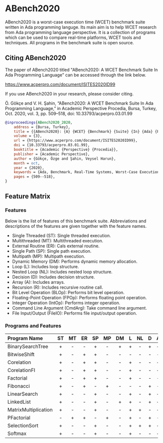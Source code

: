 
# ABench2020

ABench2020 is a worst-case execution time (WCET) benchmark suite written in Ada programming languge. Its main aim is to help WCET research from Ada programming language perspective. It is a collection of programs which can be used to compare real-time platforms, WCET tools and techniques. All programs in the benchmark suite is open source.


## Citing ABench2020

The paper of ABench2020 titled "ABench2020: A WCET Benchmark Suite In Ada Programming Language" can be accessed through the link below.

https://www.acperpro.com/document/ISITES2020ID99

If you use ABench2020 in your research, please consider citing.

Ö. Gökçe and V. H. Şahin, “ABench2020: A WCET Benchmark Suite In Ada Programming Language,” in Academic Perspective Procedia, Bursa, Turkey, Oct. 2020, vol. 3, pp. 509–518, doi: 10.33793/acperpro.03.01.99

```bibtex
@inproceedings{ABench2020_2020,
	address = {Bursa, Turkey},
	title = {{ABench2020}: {A} {WCET} {Benchmark} {Suite} {In} {Ada} {Programming} {Language}},
	volume = {3},
	url = {https://www.acperpro.com/document/ISITES2020ID99},
	doi = {10.33793/acperpro.03.01.99},
	booktitle = {Academic {Perspective} {Procedia}},
	publisher = {Academic Perspective},
	author = {Gökçe, Özge and Şahin, Veysel Harun},
	month = oct,
	year = {2020},
	keywords = {Ada, Benchmark, Real-Time Systems, Worst-Case Execution Time Analysis},
	pages = {509--518},
}
```


## Feature Matrix


### Features

Below is the list of features of this benchmark suite. Abbreviations and descriptions of the features are given together with the feature names.

* Single Threaded (ST): Single threaded execution.
* Multithreaded (MT): Multithreaded execution.
* External Routine (ER): Cals external routine.
* Single Path (SP): Single path execution.
* Multipath (MP): Multipath execution.
* Dynamic Memory (DM): Performs dynamic memory allocation.
* Loop (L): Includes loop structure.
* Nested Loop (NL): Includes nested loop structure.
* Decision (D): Includes decision structure.
* Array (A): Includes arrays.
* Recursion (R): Includes recursive routine call.
* Bit Level Operation (BLOp): Performs bit level operation.
* Floating-Point Operation (FPOp): Performs floating point operation.
* Integer Operation (IntOp): Performs integer operation.
* Command Line Argument (CmdArg): Take command line argument.
* File Input/Output (FileIO): Performs file input/output operation.


### Programs and Features

Program Name         | ST  | MT  | ER  | SP  | MP  | DM  | L   | NL  | D   | A   | R   | BLOp | FPOp | IntOp | CmdArg | FileIO |
:---                 |:---:|:---:|:---:|:---:|:---:|:---:|:---:|:---:|:---:|:---:|:---:|:---: |:---: |:---:  |:---:   |:---:   |
BinarySearchTree 	 | +   | -   | -   | +   | -   | +   | +   | -   | +   | +   | +   | -    | -    | -     | -      | -      |
BitwiseShift 		 | +   | -   | +   | +   | -   | -   | -   | -   | -   | -   | -   | +    | -    | -     | -      | -      |
Corelation           | +   | -   | +   | +   | -   | -   | +   | -   | -   | +   | -   | -    | +    | -     | -      | -      |
CorelationFI         | +   | -   | +   | +   | -   | -   | +   | -   | -   | +   | -   | -    | +    | -     | -      | +      |
Factorial 			 | +   | -   | +   | +   | -   | -   | +   | -   | -   | -   | -   | -    | -    | +     | +      | -      |
Fibonacci 			 | +   | -   | +   | -   | +   | -   | -   | -   | +   | -   | +   | -    | -    | +     | +      | -      |
LinearSearch 		 | +   | -   | -   | +   | -   | -   | +   | -   | +   | +   | -   | -    | -    | -     | -      | -      |
LinkedList 			 | +   | -   | -   | +   | -   | +   | +   | -   | +   | +   | -   | -    | -    | -     | -      | -      |
MatrixMultiplication | +   | -   | -   | +   | -   | -   | +   | +   | -   | +   | -   | -    | -    | +     | -      | -      |
PFactorial 			 | -   | +   | +   | -   | +   | -   | +   | -   | +   | -   | -   | -    | -    | +     | +      | -      |
SelectionSort 		 | +   | -   | -   | +   | -   | -   | +   | +   | +   | +   | -   | -    | -    | -     | -      | -      |
Softmax 			 | +   | -   | -   | +   | -   | -   | +   | -   | -   | +   | -   | -    | +    | -     | -      | -      |
